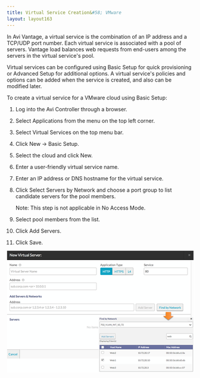 ```yaml
---
title: Virtual Service Creation&#58; VMware
layout: layout163
---
```

In Avi Vantage, a virtual service is the combination of an IP address and a TCP/UDP port number. Each virtual service is associated with a pool of servers. Vantage load balances web requests from end-users among the servers in the virtual service's pool.

Virtual services can be configured using Basic Setup for quick provisioning or Advanced Setup for additional options. A virtual service's policies and options can be added when the service is created, and also can be modified later.

To create a virtual service for a VMware cloud using Basic Setup:
<ol> 
 <li> <p>Log into the Avi Controller through a browser.</p> </li> 
 <li> <p>Select Applications from the menu on the top left corner.</p> </li> 
 <li> <p>Select Virtual Services on the top menu bar.</p> </li> 
 <li> <p>Click New -&gt; Basic Setup.</p> </li> 
 <li> <p>Select the cloud and click New.</p> </li> 
 <li> <p>Enter a user-friendly virtual service name.</p> </li> 
 <li> <p>Enter an IP address or DNS hostname for the virtual service.</p> </li> 
 <li> <p>Click Select Servers by Network and choose a port group to list candidate servers for the pool members.</p> <p>Note: This step is not applicable in No Access Mode.</p> </li> 
 <li> <p>Select pool members from the list.</p> </li> 
 <li> <p>Click Add Servers.</p> </li> 
 <li> <p>Click Save.</p> </li> 
</ol> 

<a href="img/vmware-create-vs.png"><img src="img/vmware-create-vs.png" alt="vmware-create-vs" width="504" height="327" class="alignnone size-full wp-image-3901"></a>

